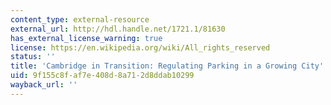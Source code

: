 ```yaml
---
content_type: external-resource
external_url: http://hdl.handle.net/1721.1/81630
has_external_license_warning: true
license: https://en.wikipedia.org/wiki/All_rights_reserved
status: ''
title: 'Cambridge in Transition: Regulating Parking in a Growing City'
uid: 9f155c8f-af7e-408d-8a71-2d8ddab10299
wayback_url: ''
---
```

